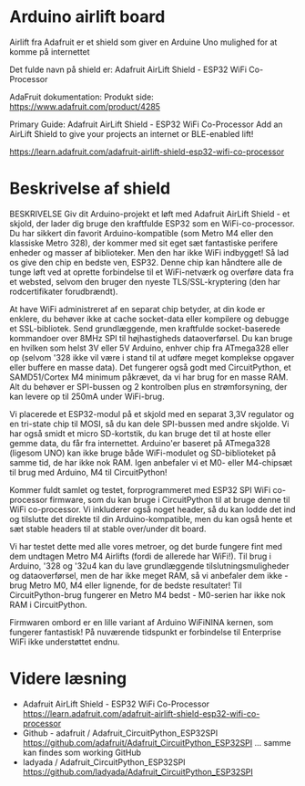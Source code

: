 # Arduino airlift board

Airlift fra Adafruit er et shield som giver en Arduine Uno mulighed for at komme på internettet 

Det fulde navn på shield er:
Adafruit AirLift Shield - ESP32 WiFi Co-Processor

AdaFruit dokumentation:
Produkt side: https://www.adafruit.com/product/4285


Primary Guide: Adafruit AirLift Shield - ESP32 WiFi Co-Processor
Add an AirLift Shield to give your projects an internet or BLE-enabled lift!

https://learn.adafruit.com/adafruit-airlift-shield-esp32-wifi-co-processor


# Beskrivelse af shield
BESKRIVELSE
Giv dit Arduino-projekt et løft med Adafruit AirLift Shield - et skjold, der lader dig bruge den kraftfulde ESP32 som en WiFi-co-processor. Du har sikkert din favorit Arduino-kompatible (som Metro M4 eller den klassiske Metro 328), der kommer med sit eget sæt fantastiske perifere enheder og masser af biblioteker. Men den har ikke WiFi indbygget! Så lad os give den chip en bedste ven, ESP32. Denne chip kan håndtere alle de tunge løft ved at oprette forbindelse til et WiFi-netværk og overføre data fra et websted, selvom den bruger den nyeste TLS/SSL-kryptering (den har rodcertifikater forudbrændt).

At have WiFi administreret af en separat chip betyder, at din kode er enklere, du behøver ikke at cache socket-data eller kompilere og debugge et SSL-bibliotek. Send grundlæggende, men kraftfulde socket-baserede kommandoer over 8MHz SPI til højhastigheds dataoverførsel. Du kan bruge en hvilken som helst 3V eller 5V Arduino, enhver chip fra ATmega328 eller op (selvom '328 ikke vil være i stand til at udføre meget komplekse opgaver eller buffere en masse data). Det fungerer også godt med CircuitPython, et SAMD51/Cortex M4 minimum påkrævet, da vi har brug for en masse RAM. Alt du behøver er SPI-bussen og 2 kontrolben plus en strømforsyning, der kan levere op til 250mA under WiFi-brug.

Vi placerede et ESP32-modul på et skjold med en separat 3,3V regulator og en tri-state chip til MOSI, så du kan dele SPI-bussen med andre skjolde. Vi har også smidt et micro SD-kortstik, du kan bruge det til at hoste eller gemme data, du får fra internettet. Arduino'er baseret på ATmega328 (ligesom UNO) kan ikke bruge både WiFi-modulet og SD-biblioteket på samme tid, de har ikke nok RAM. Igen anbefaler vi et M0- eller M4-chipsæt til brug med Arduino, M4 til CircuitPython!

Kommer fuldt samlet og testet, forprogrammeret med ESP32 SPI WiFi co-processor firmware, som du kan bruge i CircuitPython til at bruge denne til WiFi co-processor. Vi inkluderer også noget header, så du kan lodde det ind og tilslutte det direkte til din Arduino-kompatible, men du kan også hente et sæt stable headers til at stable over/under dit board.

Vi har testet dette med alle vores metroer, og det burde fungere fint med dem undtagen Metro M4 Airlifts (fordi de allerede har WiFi!). Til brug i Arduino, '328 og '32u4 kan du lave grundlæggende tilslutningsmuligheder og dataoverførsel, men de har ikke meget RAM, så vi anbefaler dem ikke - brug Metro M0, M4 eller lignende, for de bedste resultater! Til CircuitPython-brug fungerer en Metro M4 bedst - M0-serien har ikke nok RAM i CircuitPython.

Firmwaren ombord er en lille variant af Arduino WiFiNINA kernen, som fungerer fantastisk! På nuværende tidspunkt er forbindelse til Enterprise WiFi ikke understøttet endnu.

# Videre læsning
* Adafruit AirLift Shield - ESP32 WiFi Co-Processor<br />https://learn.adafruit.com/adafruit-airlift-shield-esp32-wifi-co-processor
* Github - adafruit / Adafruit_CircuitPython_ESP32SPI<br />https://github.com/adafruit/Adafruit_CircuitPython_ESP32SPI
... samme kan findes som working GitHub
* ladyada / Adafruit_CircuitPython_ESP32SPI<br />https://github.com/ladyada/Adafruit_CircuitPython_ESP32SPI
